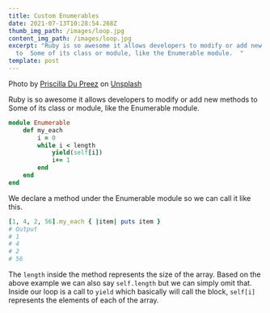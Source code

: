```yaml
---
title: Custom Enumerables
date: 2021-07-13T10:28:54.268Z
thumb_img_path: /images/loop.jpg
content_img_path: /images/loop.jpg
excerpt: "Ruby is so awesome it allows developers to modify or add new methods
  to  Some of its class or module, like the Enumerable module.  "
template: post
---
```

Photo by [Priscilla Du Preez](https://unsplash.com/@priscilladupreez?utm_source=unsplash&utm_medium=referral&utm_content=creditCopyText) on [Unsplash](https://unsplash.com/s/photos/loop?utm_source=unsplash&utm_medium=referral&utm_content=creditCopyText)

Ruby is so awesome it allows developers to modify or add new methods to 
Some of its class or module, like the Enumerable module.  

```ruby
module Enumerable
	def my_each
		i = 0
		while i < length
			yield(self[i])
			i+= 1
		end
	end
end
```

We declare a method under the Enumerable module so we can call it like this.

```ruby
[1, 4, 2, 56].my_each { |item| puts item }
# Output
# 1
# 4
# 2 
# 56
```

The `length` inside the method represents the size of the array. Based on the above example we can also say `self.length`  but we can simply omit that. Inside our loop is a call to `yield` which basically will call the block, `self[i]` represents the elements of each of the array.